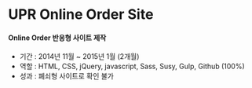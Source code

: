 # UPR Online Order Site

#### Online Order 반응형 사이트 제작
- 기간 : 2014년 11월 ~ 2015년 1월 (2개월)
- 역할 : HTML, CSS, jQuery, javascript, Sass, Susy, Gulp, Github (100%)
- 성과 : 폐쇠형 사이트로 확인 불가
